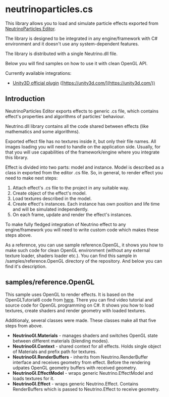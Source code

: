# neutrinoparticles.cs
This library allows you to load and simulate particle effects exported from [NeutrinoParticles Editor](https://neutrinoparticles.com/).

The library is designed to be integrated in any engine/framework with C# environment and it doesn't use any system-dependent features. 

The library is distributed with a single Neutrino.dll file.

Below you will find samples on how to use it with clean OpenGL API.

Currently available integrations:
* [Unity3D official plugin](/dist-unity/) ([https://unity3d.com/](https://unity3d.com/))

## Introduction
NeutrinoParticles Editor exports effects to generic .cs file, which contains effect's properties and algorithms of particles' behaviour.

Neutrino.dll library contains all the code shared between effects (like mathematics and some algorithms).

Exported effect file has no textures inside it, but only their file names. All images loading you will need to handle on the application side. Usually, for that you will use capabilities of the framework/engine where you integrate this library.

Effect is divided into two parts: model and instance. Model is described as a class in exported from the editor .cs file. So, in general, to render effect you need to make next steps:

1. Attach effect's .cs file to the project in any suitable way.
2. Create object of the effect's model.
3. Load textures described in the model.
4. Create effect's instances. Each instance has own position and life time and will be simulated independently.
5. On each frame, update and render the effect's instances.

To make fully fledged integration of Neutrino effect to any engine/framework you will need to write custom code which makes these steps above.

As a reference, you can use sample reference.OpenGL, it shows you how to make such code for clean OpenGL environment (without any external texture loader, shaders loader etc.). You can find this sample in /samples/reference.OpenGL directory of the repository. And below you can find it's description.

## samples/reference.OpenGL

This sample uses OpenGL to render effects. It is based on the OpenGLTutorial6 code from [here](https://github.com/giawa/opengl4tutorials). There you can find video tutorial and source code for OpenGL programming on C#. It shows you how to load textures, create shaders and render geometry with loaded textures.

Additionaly, several classes were made. These classes make all that five steps from above.

* **NeutrinoGl.Materials** - manages shaders and switches OpenGL state between different materials (blending modes).
* **NeutrinoGl.Context** - shared context for all effects. Holds single object of Materials and prefix path for textures.
* **NeutrinoGl.RenderBuffers** - inherits from Neutrino.RenderBuffer interface and receives geometry from effect. Before the rendering udpates OpenGL geometry buffers with received geometry.
* **NeutrinoGl.EffectModel** - wraps generic Neutrino.EffectModel and loads textures for it.
* **NeutrinoGl.Effect** - wraps generic Neutrino.Effect. Contains RenderBuffers which is passed to Neutrino.Effect to receive geometry.








